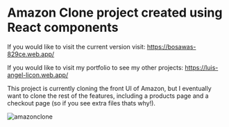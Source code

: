 # Amazon Clone project created using React components

If you would like to visit the current version visit: https://bosawas-829ce.web.app/

If you would like to visit my portfolio to see my other projects: https://luis-angel-licon.web.app/

This project is currently cloning the front UI of Amazon, but I eventually want to clone the rest of the features, including a products page and a checkout page (so if you see extra files thats why!).

 

![amazonclone](https://user-images.githubusercontent.com/60866363/113831140-25074f00-973c-11eb-96ee-a3b5cb9a056f.gif)
